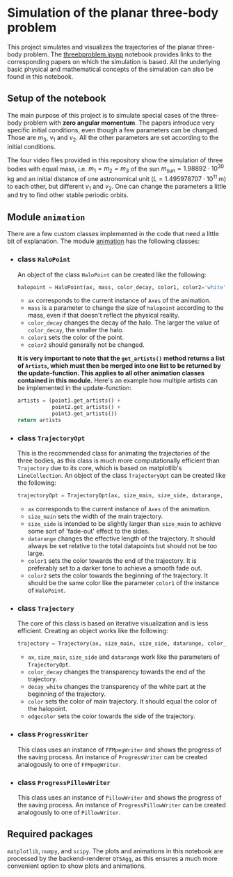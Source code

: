 # Simulation of the planar three-body problem
This project simulates and visualizes the trajectories of the planar three-body problem. The [threebproblem.ipynp](https://github.com/dantona02/projects/blob/main/threebproblem.ipynb) notebook provides links to the corresponding papers on which the simulation is based.
All the underlying basic physical and mathematical concepts of the simulation can also be found in this notebook.

## Setup of the notebook
The main purpose of this project is to simulate special cases of the three-body problem with **zero angular momentum**. The papers introduce very specific initial conditions, even though a few parameters can be changed. Those are $m_3$, $v_1$ and $v_2$. All the other parameters are set according to the initial conditions.

The four video files provided in this repository show the simulation of three bodies with equal mass, i.e. $m_1=m_2=m_3$ of the sun $m_{\text{sun}}=1.98892\cdot10^{30} \, \text{kg}$ and an initial distance of one astronomical unit ($L=1.495978707\cdot10^{11}\;\text{m}$) to each other, but different $v_1$ and $v_2$.
One can change the parameters a little and try to find other stable periodic orbits.

## Module `animation`
There are a few custom classes implemented in the code that need a little bit of explanation. The module [animation](https://github.com/dantona02/projects/blob/main/animation.py) has the following classes:
- ### class `HaloPoint`
  An object of the class `HaloPoint` can be created like the following:
  ```python
  halopoint = HaloPoint(ax, mass, color_decay, color1, color2='white')
  ```
  - `ax` corresponds to the current instance of `Axes` of the animation.
  - `mass` is a parameter to change the size of `halopoint` according to the mass, even if that doesn't reflect the physical reality.
  - `color_decay` changes the decay of the halo. The larger the value of `color_decay`, the smaller the halo.
  - `color1` sets the color of the point.
  - `color2` should generally not be changed.
    
  **It is very important to note that the `get_artists()` method returns a list of `Artists`, which must then be merged into one list to be returned by the update-function.
    This applies to all other animation classes contained in this module.**
    Here's an example how multiple artists can be implemented in the update-function:
    ```python
    artists = (point1.get_artists() +
               point2.get_artists() +
               point3.get_artists())
    return artists
    ```
- ### class `TrajectoryOpt`
  This is the recommended class for animating the trajectories of the three bodies, as this class is much more computationally efficient than `Trajectory` due to its core, which is based on matplotlib's `LineCollection`.
  An object of the class `TrajectoryOpt` can be created like the following:
  ```python
  trajectoryOpt = TrajectoryOpt(ax, size_main, size_side, datarange, color1, color2)
  ```
  - `ax` corresponds to the current instance of `Axes` of the animation.
  - `size_main` sets the width of the main trajectory.
  - `size_side` is intended to be slightly larger than `size_main` to achieve some sort of 'fade-out' effect to the sides.
  - `datarange` changes the effective length of the trajectory. It should always be set relative to the total datapoints but should not be too large.
  - `color1` sets the color towards the end of the trajectory. It is preferably set to a darker tone to achieve a smooth fade out.
  - `color2` sets the color towards the beginning of the trajectory. It should be the same color like the parameter `color1` of the instance of `HaloPoint`.
- ### class `Trajectory`
  The core of this class is based on iterative visualization and is less efficient. Creating an object works like the following:
  ```python
  trajectory = Trajectory(ax, size_main, size_side, datarange, color_decay, decay_white, color, edgecolor)
  ```
  - `ax`, `size_main`, `size_side` and `datarange` work like the parameters of `TrajectoryOpt`.
  - `color_decay` changes the transparency towards the end of the trajectory.
  - `decay_white` changes the transparency of the white part at the beginning of the trajectory.
  - `color` sets the color of main trajectory. It should equal the color of the halopoint.
  - `edgecolor` sets the color towards the side of the trajectory.
- ### class `ProgressWriter`
  This class uses an instance of `FFMpegWriter` and shows the progress of the saving process. An instance of `ProgressWriter` can be created analogously to one of `FFMpegWriter`.
- ### class `ProgressPillowWriter`
  This class uses an instance of `PillowWriter` and shows the progress of the saving process. An instance of `ProgressPillowWriter` can be created analogously to one of `PillowWriter`.

## Required packages
`matplotlib`, `numpy`, and `scipy`. The plots and animations in this notebook are processed by the backend-renderer `QT5Agg`, as this ensures a much more convenient option to show plots and animations.
